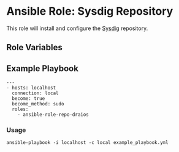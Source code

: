 # Ansible Role: Sysdig Repository
This role will install and configure the [Sysdig](https://github.com/draios) repository.

## Role Variables

## Example Playbook
```
---
- hosts: localhost
  connection: local
  become: true
  become_method: sudo
  roles:
    - ansible-role-repo-draios
```

### Usage
```
ansible-playbook -i localhost -c local example_playbook.yml
```
